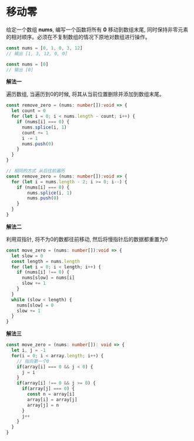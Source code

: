 # 移动零

  给定一个数组 **nums**, 编写一个函数将所有 **0** 移动到数组末尾, 同时保持非零元素的相对顺序。必须在不复制数组的情况下原地对数组进行操作。

```js
const nums = [0, 1, 0, 3, 12]
// 输出 [1, 3, 12, 0, 0]

const nums = [0]
// 输出 [0]
```

**解法一**

  遍历数组, 当遍历到0的时候, 将其从当前位置删除并添加到数组末尾。

```ts
const remove_zero = (nums: number[]):void => {
  let count = 0
  for (let i = 0; i < nums.length - count; i++) {
    if (nums[i] === 0) {
      nums.splice(i, 1)
      count += 1
      i -= 1
      nums.push(0)
    }
  }
}

// 相同的方式 从后往前遍历
const remove_zero = (nums: number[]):void => {
  for (let i = nums.length - 2; i >= 0; i--) {
    if (nums[i] === 0) {
        nums.splice(i, 1)
        nums.push(0)
    }
  }
}
```

**解法二**

  利用双指针, 将不为0的数都往前移动, 然后将慢指针后的数据都重置为0

```ts
const move_zero = (nums: number[]):void => {
  let slow = 0
  const length = nums.length
  for (let i = 0; i < length; i++) {
    if (nums[i] !== 0) {
      nums[slow] = nums[i]
      slow += 1
    }
  }
  while (slow < length) {
    nums[slow] = 0
    slow += 1
  }
}
```

**解法三**

```ts
const move_zero = (nums: number[]): void => {
  let i, j = -1
  for(i = 0; i < array.length; i++) {
    // 指向第一个0
    if(array[i] === 0 && j < 0) {
      j = i
    }
    if(array[i] !== 0 && j >= 0) {
      if(array[j] === 0) {
        const n = array[i]
        array[i] = array[j]
        array[j] = n
      }
      j++
    }
  }
}
```